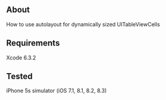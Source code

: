 ## About
How to use autolayout for dynamically sized UITableViewCells

## Requirements

Xcode 6.3.2

## Tested

iPhone 5s simulator (iOS 7.1, 8.1, 8.2, 8.3)

